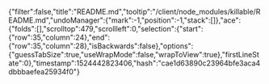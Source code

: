 {"filter":false,"title":"README.md","tooltip":"/client/node_modules/killable/README.md","undoManager":{"mark":-1,"position":-1,"stack":[]},"ace":{"folds":[],"scrolltop":479,"scrollleft":0,"selection":{"start":{"row":35,"column":24},"end":{"row":35,"column":28},"isBackwards":false},"options":{"guessTabSize":true,"useWrapMode":false,"wrapToView":true},"firstLineState":0},"timestamp":1524442823406,"hash":"cae1d63890c23964bfe3aca4dbbbaefea25934f0"}